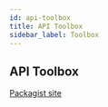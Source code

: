 ```yaml
---
id: api-toolbox
title: API Toolbox
sidebar_label: Toolbox
---
```


## API Toolbox

[Packagist site](https://packagist.org/packages/planetadeleste/oc-apitoolbox-plugin)
